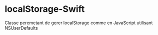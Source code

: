 # localStorage-Swift
Classe peremetant de gerer localStorage comme en JavaScript utilisant NSUserDefaults
